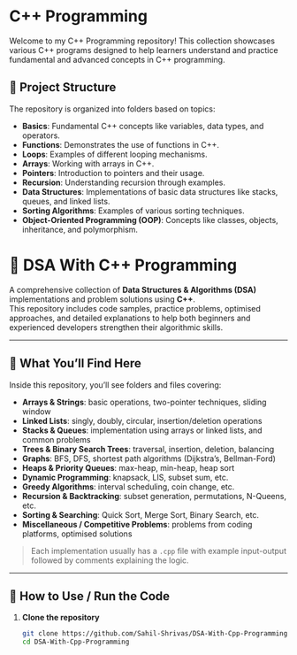 # C++ Programming

Welcome to my C++ Programming repository! This collection showcases various C++ programs designed to help learners understand and practice fundamental and advanced concepts in C++ programming.

## 📂 Project Structure

The repository is organized into folders based on topics:

- **Basics**: Fundamental C++ concepts like variables, data types, and operators.
- **Functions**: Demonstrates the use of functions in C++.
- **Loops**: Examples of different looping mechanisms.
- **Arrays**: Working with arrays in C++.
- **Pointers**: Introduction to pointers and their usage.
- **Recursion**: Understanding recursion through examples.
- **Data Structures**: Implementations of basic data structures like stacks, queues, and linked lists.
- **Sorting Algorithms**: Examples of various sorting techniques.
- **Object-Oriented Programming (OOP)**: Concepts like classes, objects, inheritance, and polymorphism.


# 📘 DSA With C++ Programming

A comprehensive collection of **Data Structures & Algorithms (DSA)** implementations and problem solutions using **C++**.  
This repository includes code samples, practice problems, optimised approaches, and detailed explanations to help both beginners and experienced developers strengthen their algorithmic skills.

---

## 🧭 What You’ll Find Here

Inside this repository, you’ll see folders and files covering:

- **Arrays & Strings**: basic operations, two-pointer techniques, sliding window  
- **Linked Lists**: singly, doubly, circular, insertion/deletion operations  
- **Stacks & Queues**: implementation using arrays or linked lists, and common problems  
- **Trees & Binary Search Trees**: traversal, insertion, deletion, balancing  
- **Graphs**: BFS, DFS, shortest path algorithms (Dijkstra’s, Bellman-Ford)  
- **Heaps & Priority Queues**: max-heap, min-heap, heap sort  
- **Dynamic Programming**: knapsack, LIS, subset sum, etc.  
- **Greedy Algorithms**: interval scheduling, coin change, etc.  
- **Recursion & Backtracking**: subset generation, permutations, N-Queens, etc.  
- **Sorting & Searching**: Quick Sort, Merge Sort, Binary Search, etc.  
- **Miscellaneous / Competitive Problems**: problems from coding platforms, optimised solutions  

> Each implementation usually has a `.cpp` file with example input-output followed by comments explaining the logic.

---

## 🚀 How to Use / Run the Code

1. **Clone the repository**
   ```bash
   git clone https://github.com/Sahil-Shrivas/DSA-With-Cpp-Programming.git
   cd DSA-With-Cpp-Programming


